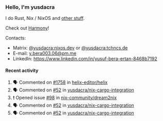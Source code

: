 ### Hello, I'm yusdacra

I do Rust, Nix / NixOS and [other stuff](https://yusdacra.gitlab.io/about).

Check out [Harmony](https://github.com/harmony-development)!

Contacts:
- Matrix: [@yusdacra:nixos.dev](https://matrix.to/#/@yusdacra:nixos.dev) or [@yusdacra:tchncs.de](https://matrix.to/#/@yusdacra:tchncs.de)
- E-mail: y.bera003.06@pm.me
- LinkedIn: https://www.linkedin.com/in/yusuf-bera-ertan-8468b7192

#### Recent activity

<!--START_SECTION:activity-->
1. 🗣 Commented on [#1758](https://github.com/helix-editor/helix/issues/1758) in [helix-editor/helix](https://github.com/helix-editor/helix)
2. 🗣 Commented on [#52](https://github.com/yusdacra/nix-cargo-integration/issues/52) in [yusdacra/nix-cargo-integration](https://github.com/yusdacra/nix-cargo-integration)
3. ❗️ Opened issue [#98](https://github.com/nix-community/dream2nix/issues/98) in [nix-community/dream2nix](https://github.com/nix-community/dream2nix)
4. 🗣 Commented on [#52](https://github.com/yusdacra/nix-cargo-integration/issues/52) in [yusdacra/nix-cargo-integration](https://github.com/yusdacra/nix-cargo-integration)
5. 🗣 Commented on [#52](https://github.com/yusdacra/nix-cargo-integration/issues/52) in [yusdacra/nix-cargo-integration](https://github.com/yusdacra/nix-cargo-integration)
<!--END_SECTION:activity-->
